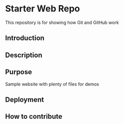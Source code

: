 # Starter Web Repo

This repository is for showing how Git and GitHub work

## Introduction

## Description

## Purpose

Sample website with plenty of files for demos

## Deployment

## How to contribute